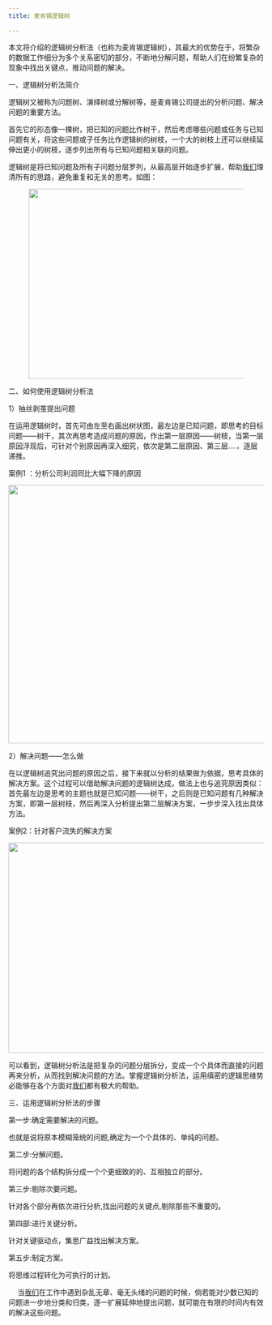 ```yaml
---
title: 麦肯锡逻辑树

---
```


  本文将介绍的逻辑树分析法（也称为麦肯锡逻辑树），其最大的优势在于，将繁杂的数据工作细分为多个关系密切的部分，不断地分解问题，帮助人们在纷繁复杂的现象中找出关键点，推动问题的解决。


一、逻辑树分析法简介


  逻辑树又被称为问题树、演绎树或分解树等，是麦肯锡公司提出的分析问题、解决问题的重要方法。


  首先它的形态像一棵树，把已知的问题比作树干，然后考虑哪些问题或任务与已知问题有关，将这些问题或子任务比作逻辑树的树枝，一个大的树枝上还可以继续延伸出更小的树枝，逐步列出所有与已知问题相关联的问题。


  逻辑树是将已知问题及所有子问题分层罗列，从最高层开始逐步扩展，帮助[我们](https://www.w3cdoc.com)理清所有的思路，避免重复和无关的思考。如图：
<figure data-size="normal">


  <img loading="lazy" class="alignnone  wp-image-7166 shadow" src="https://haomou.oss-cn-beijing.aliyuncs.com/upload/2022/05/img_62932edf4218c.png" data-src="https://haomou.oss-cn-beijing.aliyuncs.com/upload/2022/05/img_62932edf4218c.png?x-oss-process=image/format,webp" alt="" width="575" height="375" srcset="https://haomou.oss-cn-beijing.aliyuncs.com/upload/2022/05/img_62932edf4218c.png?x-oss-process=image/format,webp 1064w, https://haomou.oss-cn-beijing.aliyuncs.com/upload/2022/05/img_62932edf4218c.png?x-oss-process=image/quality,q_50/resize,m_fill,w_300,h_196/format,webp 300w, https://haomou.oss-cn-beijing.aliyuncs.com/upload/2022/05/img_62932edf4218c.png?x-oss-process=image/quality,q_50/resize,m_fill,w_800,h_522/format,webp 800w, https://haomou.oss-cn-beijing.aliyuncs.com/upload/2022/05/img_62932edf4218c.png?x-oss-process=image/quality,q_50/resize,m_fill,w_768,h_501/format,webp 768w" sizes="(max-width: 575px) 100vw, 575px" />
</figure>


二、如何使用逻辑树分析法


1）抽丝剥茧提出问题


  在运用逻辑树时，首先可由左至右画出树状图，最左边是已知问题，即思考的目标问题——树干，其次再思考造成问题的原因，作出第一层原因——树枝，当第一层原因浮现后，可针对个别原因再深入细究，依次是第二层原因、第三层&#8230;.，逐层递推。


  案例1 ：分析公司利润同比大幅下降的原因


  <img loading="lazy" class="alignnone  wp-image-7168 shadow" src="https://haomou.oss-cn-beijing.aliyuncs.com/upload/2022/05/img_62932eff68d26.png" data-src="https://haomou.oss-cn-beijing.aliyuncs.com/upload/2022/05/img_62932eff68d26.png?x-oss-process=image/format,webp" alt="" width="552" height="510" srcset="https://haomou.oss-cn-beijing.aliyuncs.com/upload/2022/05/img_62932eff68d26.png?x-oss-process=image/format,webp 1134w, https://haomou.oss-cn-beijing.aliyuncs.com/upload/2022/05/img_62932eff68d26.png?x-oss-process=image/quality,q_50/resize,m_fill,w_300,h_277/format,webp 300w, https://haomou.oss-cn-beijing.aliyuncs.com/upload/2022/05/img_62932eff68d26.png?x-oss-process=image/quality,q_50/resize,m_fill,w_649,h_600/format,webp 649w, https://haomou.oss-cn-beijing.aliyuncs.com/upload/2022/05/img_62932eff68d26.png?x-oss-process=image/quality,q_50/resize,m_fill,w_768,h_710/format,webp 768w" sizes="(max-width: 552px) 100vw, 552px" />


2）解决问题——怎么做


  在以逻辑树追究出问题的原因之后，接下来就以分析的结果做为依据，思考具体的解决方案。这个过程可以借助解决问题的逻辑树达成，做法上也与追究原因类似：首先最左边是思考的主题也就是已知问题——树干，之后则是已知问题有几种解决方案，即第一层树枝，然后再深入分析提出第二层解决方案，一步步深入找出具体方法。


  案例2：针对客户流失的解决方案


  <img loading="lazy" class="alignnone  wp-image-7169 shadow" src="https://haomou.oss-cn-beijing.aliyuncs.com/upload/2022/05/img_62932f25d813b.png" data-src="https://haomou.oss-cn-beijing.aliyuncs.com/upload/2022/05/img_62932f25d813b.png?x-oss-process=image/format,webp" alt="" width="631" height="415" srcset="https://haomou.oss-cn-beijing.aliyuncs.com/upload/2022/05/img_62932f25d813b.png?x-oss-process=image/format,webp 1478w, https://haomou.oss-cn-beijing.aliyuncs.com/upload/2022/05/img_62932f25d813b.png?x-oss-process=image/quality,q_50/resize,m_fill,w_300,h_197/format,webp 300w, https://haomou.oss-cn-beijing.aliyuncs.com/upload/2022/05/img_62932f25d813b.png?x-oss-process=image/quality,q_50/resize,m_fill,w_800,h_526/format,webp 800w, https://haomou.oss-cn-beijing.aliyuncs.com/upload/2022/05/img_62932f25d813b.png?x-oss-process=image/quality,q_50/resize,m_fill,w_768,h_505/format,webp 768w" sizes="(max-width: 631px) 100vw, 631px" />


  可以看到，逻辑树分析法是把复杂的问题分层拆分，变成一个个具体而直接的问题再来分析，从而找到解决问题的方法。掌握逻辑树分析法，运用缜密的逻辑思维势必能够在各个方面对[我们](https://www.w3cdoc.com)都有极大的帮助。


三、运用逻辑树分析法的步骤


  第一步:确定需要解决的问题。


  也就是说将原本模糊笼统的问题,确定为一个个具体的、单纯的问题。


  第二步:分解问题。


  将问题的各个结构拆分成一个个更细致的的、互相独立的部分。


  第三步:剔除次要问题。


  针对各个部分再依次进行分析,找出问题的关键点,剔除那些不重要的。


  第四部:进行关键分析。


  针对关键驱动点，集思广益找出解决方案。


  第五步:制定方案。


  将思维过程转化为可执行的计划。


  　 当[我们](https://www.w3cdoc.com)在工作中遇到杂乱无章、毫无头绪的问题的时候，倘若能对少数已知的问题进一步地分类和归类，逐一扩展延伸地提出问题，就可能在有限的时间内有效的解决这些问题。

